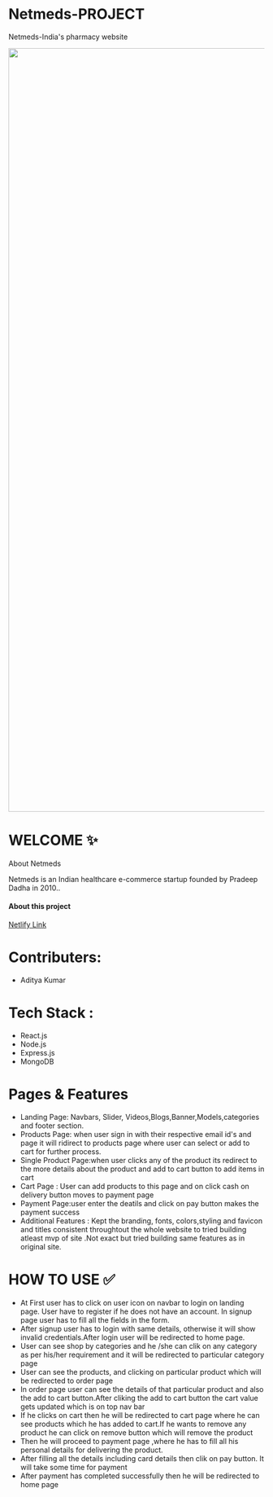 <h1>Netmeds-PROJECT</h1>
<p>Netmeds-India's pharmacy website</p>
<img width="1500" src="https://user-images.githubusercontent.com/89588001/181063413-5d371b80-eb1d-4867-a589-b58bf1966794.png" alt="">
<h1>WELCOME ✨</h1>
<p>About Netmeds</p>
<p>Netmeds is an Indian healthcare e-commerce startup founded by Pradeep Dadha in 2010..</p>
<h4>About this project</h4>
<a target="_blank" href="https://glittering-kheer-4b6bf1.netlify.app/">Netlify Link</a>

<h1>Contributers:</h1>
<ul>
  <li>Aditya Kumar</li>
</ul>
<h1>Tech Stack :</h1>
<ul> 
  <li>React.js</li>
  <li>Node.js</li>
  <li>Express.js</li>
  <li>MongoDB</li>
</ul>

<h1>Pages & Features</h1>
<ul> 
  <li>Landing Page: Navbars, Slider, Videos,Blogs,Banner,Models,categories and footer section.</li>
  <li>Products Page: when user sign in with their respective email id's and page it will ridirect to products page where user can select or add to cart for further process.</li>
  <li>Single Product Page:when user clicks any of the product its redirect to the more details about the product and add to cart button to add items in cart</li>
  <li>Cart Page : User can add products to this page and on click cash on delivery button moves to payment page</li>
  <li>Payment Page:user enter the deatils and click on pay button makes the payment success</li>
  <li>Additional Features : Kept the branding, fonts, colors,styling and favicon and titles consistent throughtout the whole website to tried building atleast mvp of site .Not exact but tried building same features as in original site.</li>
</ul>
<h1>HOW TO USE ✅</h1>
<ul>
  <li>At First user has to click on user icon on navbar to login on landing page. User have to register if he does not have an account. In signup page user has to fill all the fields in the form.</li>
  <li>After signup user has to login with same details, otherwise it will show invalid credentials.After login user will be redirected to home page.</li>
  <li>User can see shop by categories and he /she can clik on any category as per his/her requirement and it will be redirected to particular category page</li>
  <li>User can see the products, and clicking on particular product which will be redirected to order page</li>
  <li>In order page user can see the details of that particular product and also the add to cart button.After cliking the add to cart button the cart value gets updated which is on top nav bar</li>
  <li>If he clicks on cart then he will be redirected to cart page where he can see products which he has added to cart.If he wants to remove any product he can click on remove button which will remove the product</li>
  <li>Then he will proceed to payment page ,where he has to fill all his personal details for delivering the product.</li>
  <li>After filling all the details including card details then clik on pay button. It will take some time for payment</li>
  <li>After payment has completed successfully then he will be redirected to home page</li>
</ul>
